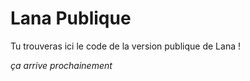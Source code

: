 # Lana Publique

Tu trouveras ici le code de la version publique de Lana !

*ça arrive prochainement*
